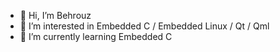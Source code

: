 - 👋 Hi, I’m Behrouz
- 👀 I’m interested in Embedded C / Embedded Linux / Qt / Qml
- 🌱 I’m currently learning Embedded C

